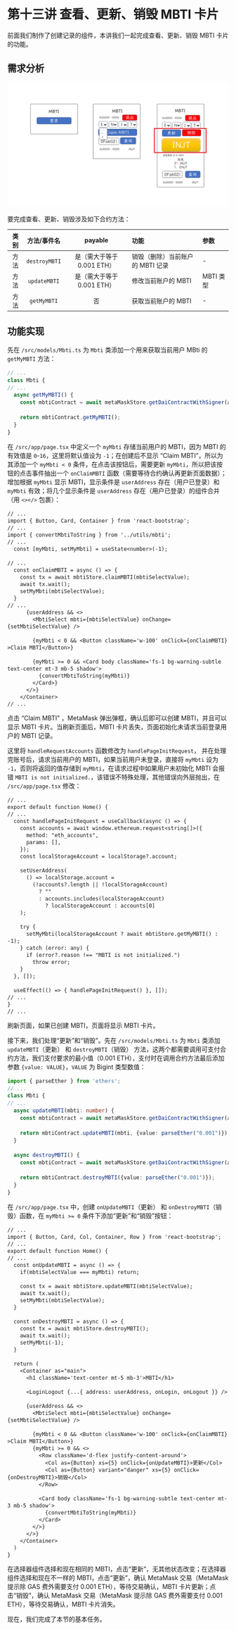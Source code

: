 # 第十三讲 查看、更新、销毁 MBTI 卡片

前面我们制作了创建记录的组件，本讲我们一起完成查看、更新、销毁 MBTI 卡片的功能。

## 需求分析

![线框图](./image/wireframe_drawing_lecture13.png)

要完成查看、更新、销毁涉及如下合约方法：

| 类别 | 方法/事件名 | payable | 功能 | 参数 |
| :--: | :--: | :--: | :-- | :-- |
| 方法 | `destroyMBTI` | 是（需大于等于 0.001 ETH） | 销毁（删除）当前账户的 MBTI 记录 | - |
| 方法 | `updateMBTI` | 是（需大于等于 0.001 ETH） | 修改当前账户的 MBTI | MBTI 类型 |
| 方法 | `getMyMBTI` | 否 | 获取当前账户的 MBTI | - |

## 功能实现

先在 `/src/models/Mbti.ts` 为 `Mbti` 类添加一个用来获取当前用户 MBti 的 `getMyMBTI` 方法：

```ts
// ...
class Mbti {
// ...
  async getMyMBTI() {
    const mbtiContract = await metaMaskStore.getDaiContractWithSigner(abiAndAddress.mbti);

    return mbtiContract.getMyMBTI();
  }
}
```

在 `/src/app/page.tsx` 中定义一个 `myMbti` 存储当前用户的 MBTI，因为 MBTI 的有效值是 `0`-`16`，这里将默认值设为 `-1`；在创建后不显示 “Claim MBTI”，所以为其添加一个 `myMbti < 0` 条件，在点击该按钮后，需要更新 `myMbti`，所以把该按钮的点击事件抽出一个 `onClaimMBTI` 函数（需要等待合约确认再更新页面数据）；增加根据 `myMbti` 显示 MBTI，显示条件是 `userAddress` 存在（用户已登录）和 `myMbti` 有效；将几个显示条件是 `userAddress` 存在（用户已登录）的组件合并（用 `<></>` 包裹）：

```tsx
// ...
import { Button, Card, Container } from 'react-bootstrap';
// ...
import { convertMbtiToString } from '../utils/mbti';
// ...
  const [myMbti, setMyMbti] = useState<number>(-1);

// ...
  const onClaimMBTI = async () => {
    const tx = await mbtiStore.claimMBTI(mbtiSelectValue);
    await tx.wait();
    setMyMbti(mbtiSelectValue);
  }
// ...
      {userAddress && <>
        <MbtiSelect mbti={mbtiSelectValue} onChange={setMbtiSelectValue} />

        {myMbti < 0 && <Button className='w-100' onClick={onClaimMBTI} >Claim MBTI</Button>}

        {myMbti >= 0 && <Card body className='fs-1 bg-warning-subtle text-center mt-3 mb-5 shadow'>
          {convertMbtiToString(myMbti)}
        </Card>}
      </>}
    </Container>
// ...
```

点击 “Claim MBTI” ，MetaMask 弹出弹框，确认后即可以创建 MBTI，并且可以显示 MBTI 卡片。当刷新页面后，MBTI 卡片丢失，页面初始化未请求当前登录用户的 MBTI 记录。

这里将 `handleRequestAccounts` 函数修改为 `handlePageInitRequest`， 并在处理完账号后，请求当前用户的 MBTI，如果当前用户未登录，直接将 `myMbti` 设为 `-1`，否则将返回的值存储到 `myMbti`，在请求过程中如果用户未初始化 MBTI 会报错 `MBTI is not initialized.`，该错误不特殊处理，其他错误向外层抛出，在 `/src/app/page.tsx` 修改：

```tsx
// ...
export default function Home() {
// ...
  const handlePageInitRequest = useCallback(async () => {
    const accounts = await window.ethereum.request<string[]>({
      method: "eth_accounts",
      params: [],
    });
    const localStorageAccount = localStorage?.account;

    setUserAddress(
      () => localStorage.account =
        (!accounts?.length || !localStorageAccount)
          ? ""
          : accounts.includes(localStorageAccount)
            ? localStorageAccount : accounts[0]
    );

    try {
      setMyMbti(localStorageAccount ? await mbtiStore.getMyMBTI() : -1);
    } catch (error: any) {
      if (error?.reason !== "MBTI is not initialized.")
        throw error;
    }
  }, []);

  useEffect(() => { handlePageInitRequest() }, []);
// ...
}
// ...
```

刷新页面，如果已创建 MBTI，页面将显示 MBTI 卡片。

接下来，我们处理“更新”和“销毁”。先在 `/src/models/Mbti.ts` 为 `Mbti` 类添加 `updateMBTI`（更新） 和 `destroyMBTI`（销毁） 方法，这两个都需要调用可支付合约方法，我们支付要求的最小值（0.001 ETH），支付时在调用合约方法最后添加参数 `{value: VALUE}`，`VALUE` 为 Bigint 类型数值：

```ts
import { parseEther } from 'ethers';
// ...
class Mbti {
// ...
  async updateMBTI(mbti: number) {
    const mbtiContract = await metaMaskStore.getDaiContractWithSigner(abiAndAddress.mbti);

    return mbtiContract.updateMBTI(mbti, {value: parseEther("0.001")});
  }

  async destroyMBTI() {
    const mbtiContract = await metaMaskStore.getDaiContractWithSigner(abiAndAddress.mbti);

    return mbtiContract.destroyMBTI({value: parseEther("0.001")});
  }
}
```
 
在 `/src/app/page.tsx` 中，创建 `onUpdateMBTI`（更新） 和 `onDestroyMBTI`（销毁）函数，在 `myMbti >= 0` 条件下添加“更新”和“销毁”按钮：

```tsx
// ...
import { Button, Card, Col, Container, Row } from 'react-bootstrap';
// ...
export default function Home() {
// ...
  const onUpdateMBTI = async () => {
    if(mbtiSelectValue === myMbti) return;

    const tx = await mbtiStore.updateMBTI(mbtiSelectValue);
    await tx.wait();
    setMyMbti(mbtiSelectValue);
  }

  const onDestroyMBTI = async () => {
    const tx = await mbtiStore.destroyMBTI();
    await tx.wait();
    setMyMbti(-1);
  }

  return (
    <Container as="main">
      <h1 className='text-center mt-5 mb-3'>MBTI</h1>

      <LoginLogout {...{ address: userAddress, onLogin, onLogout }} />

      {userAddress && <>
        <MbtiSelect mbti={mbtiSelectValue} onChange={setMbtiSelectValue} />

        {myMbti < 0 && <Button className='w-100' onClick={onClaimMBTI} >Claim MBTI</Button>}
        {myMbti >= 0 && <>
          <Row className='d-flex justify-content-around'>
            <Col as={Button} xs={5} onClick={onUpdateMBTI}>更新</Col>
            <Col as={Button} variant="danger" xs={5} onClick={onDestroyMBTI}>销毁</Col>
          </Row>

          <Card body className='fs-1 bg-warning-subtle text-center mt-3 mb-5 shadow'>
            {convertMbtiToString(myMbti)}
          </Card>
        </>}
      </>}
    </Container>
  )
}
```

在选择器组件选择和现在相同的 MBTI，点击“更新”，无其他状态改变；在选择器组件选择和现在不一样的 MBTI，点击“更新”，确认 MetaMask 交易（MetaMask 提示除 GAS 费外需要支付 0.001 ETH），等待交易确认，MBTI 卡片更新；点击“销毁”，确认 MetaMask 交易（MetaMask 提示除 GAS 费外需要支付 0.001 ETH），等待交易确认，MBTI 卡片消失。

现在，我们完成了本节的基本任务。
